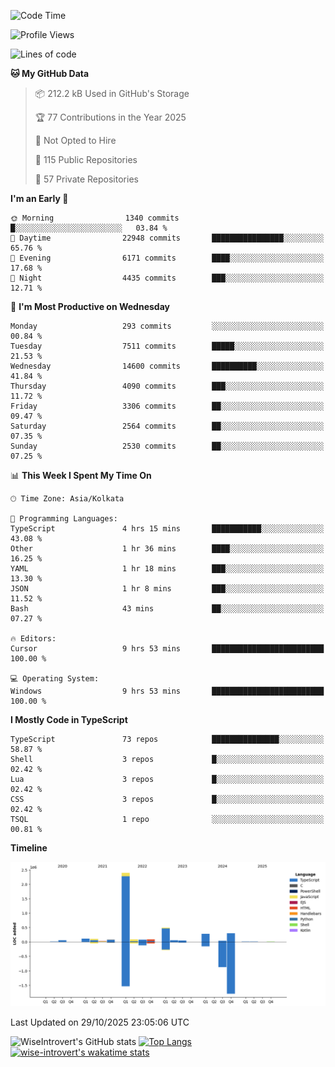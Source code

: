 <!--START_SECTION:waka-->
![Code Time](http://img.shields.io/badge/Code%20Time-4%2C422%20hrs%2034%20mins-blue)

![Profile Views](http://img.shields.io/badge/Profile%20Views-0-blue)

![Lines of code](https://img.shields.io/badge/From%20Hello%20World%20I%27ve%20Written-4.3%20million%20lines%20of%20code-blue)

**🐱 My GitHub Data** 

> 📦 212.2 kB Used in GitHub's Storage 
 > 
> 🏆 77 Contributions in the Year 2025
 > 
> 🚫 Not Opted to Hire
 > 
> 📜 115 Public Repositories 
 > 
> 🔑 57 Private Repositories 
 > 
**I'm an Early 🐤** 

```text
🌞 Morning                1340 commits        █░░░░░░░░░░░░░░░░░░░░░░░░   03.84 % 
🌆 Daytime                22948 commits       ████████████████░░░░░░░░░   65.76 % 
🌃 Evening                6171 commits        ████░░░░░░░░░░░░░░░░░░░░░   17.68 % 
🌙 Night                  4435 commits        ███░░░░░░░░░░░░░░░░░░░░░░   12.71 % 
```
📅 **I'm Most Productive on Wednesday** 

```text
Monday                   293 commits         ░░░░░░░░░░░░░░░░░░░░░░░░░   00.84 % 
Tuesday                  7511 commits        █████░░░░░░░░░░░░░░░░░░░░   21.53 % 
Wednesday                14600 commits       ██████████░░░░░░░░░░░░░░░   41.84 % 
Thursday                 4090 commits        ███░░░░░░░░░░░░░░░░░░░░░░   11.72 % 
Friday                   3306 commits        ██░░░░░░░░░░░░░░░░░░░░░░░   09.47 % 
Saturday                 2564 commits        ██░░░░░░░░░░░░░░░░░░░░░░░   07.35 % 
Sunday                   2530 commits        ██░░░░░░░░░░░░░░░░░░░░░░░   07.25 % 
```


📊 **This Week I Spent My Time On** 

```text
🕑︎ Time Zone: Asia/Kolkata

💬 Programming Languages: 
TypeScript               4 hrs 15 mins       ███████████░░░░░░░░░░░░░░   43.08 % 
Other                    1 hr 36 mins        ████░░░░░░░░░░░░░░░░░░░░░   16.25 % 
YAML                     1 hr 18 mins        ███░░░░░░░░░░░░░░░░░░░░░░   13.30 % 
JSON                     1 hr 8 mins         ███░░░░░░░░░░░░░░░░░░░░░░   11.52 % 
Bash                     43 mins             ██░░░░░░░░░░░░░░░░░░░░░░░   07.27 % 

🔥 Editors: 
Cursor                   9 hrs 53 mins       █████████████████████████   100.00 % 

💻 Operating System: 
Windows                  9 hrs 53 mins       █████████████████████████   100.00 % 
```

**I Mostly Code in TypeScript** 

```text
TypeScript               73 repos            ███████████████░░░░░░░░░░   58.87 % 
Shell                    3 repos             █░░░░░░░░░░░░░░░░░░░░░░░░   02.42 % 
Lua                      3 repos             █░░░░░░░░░░░░░░░░░░░░░░░░   02.42 % 
CSS                      3 repos             █░░░░░░░░░░░░░░░░░░░░░░░░   02.42 % 
TSQL                     1 repo              ░░░░░░░░░░░░░░░░░░░░░░░░░   00.81 % 
```



**Timeline**

![Lines of Code chart](https://raw.githubusercontent.com/wise-introvert/wise-introvert/master/assets/bar_graph.png)


 Last Updated on 29/10/2025 23:05:06 UTC
<!--END_SECTION:waka-->

![WiseIntrovert's GitHub stats](https://github-readme-stats.vercel.app/api?username=wise-introvert&count_private=true&show_icons=true)
[![Top Langs](https://github-readme-stats.vercel.app/api/top-langs/?username=wise-introvert&langs_count=10)](https://github.com/anuraghazra/github-readme-stats)
[![wise-introvert's wakatime stats](https://github-readme-stats.vercel.app/api/wakatime?username=wiseintrovert)](https://github.com/anuraghazra/github-readme-stats)

